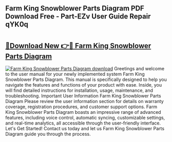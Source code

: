 ## Farm King Snowblower Parts Diagram PDF Download Free - Part-EZv User Guide Repair qYK0q

# <h2><a href="http://dfqbneq.blite.top/?on=Farm+King+Snowblower+Parts+Diagram">🔗Download New 👉🔴 Farm King Snowblower Parts Diagram</a></h2>

[![Farm King Snowblower Parts Diagram download](https://i.imgur.com/lujVjoI.png)](http://dfqbneq.blite.top/?on=Farm+King+Snowblower+Parts+Diagram)
Greetings and welcome to the user manual for your newly implemented system Farm King Snowblower Parts Diagram. This manual is specifically designed to help you navigate the features and functions of your product with ease. Inside, you will find detailed instructions for installation, usage, maintenance, and troubleshooting. Important User Information Farm King Snowblower Parts Diagram Please review the user information section for details on warranty coverage, registration procedures, and customer support options. Farm King Snowblower Parts Diagram boasts an impressive range of advanced features, including voice control, automatic syncing, customizable settings, and real-time analytics, all accessible through the user-friendly interface. Let's Get Started! Contact us today and let us Farm King Snowblower Parts Diagram guide you through the process.
